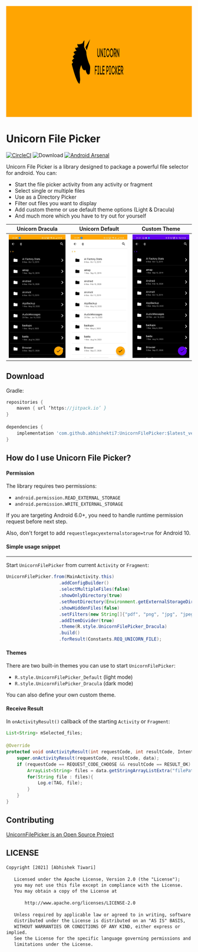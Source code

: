 <img src="image/banner.png" width=1280 height=300/>

# Unicorn File Picker

[![CircleCI](https://circleci.com/gh/abhishekti7/UnicornFilePicker.svg?style=svg)](https://circleci.com/gh/abhishekti7/UnicornFilePicker/tree/master)  ![Download](https://img.shields.io/jitpack/v/github/abhishekti7/UnicornFilePicker?color=%23ffa502&label=version&style=flat-square) [![Android Arsenal](https://img.shields.io/badge/Android%20Arsenal-UnicornFilePicker-orange.svg?style=flat-square)](https://android-arsenal.com/details/1/8215)

Unicorn File Picker is a library designed to package a powerful file selector for android. You can:
 - Start the file picker activity from any activity or fragment
 - Select single or multiple files
 - Use as a Directory Picker
 - Filter out files you want to display
 - Add custom theme or use default theme options (Light & Dracula)
 - And much more which you have to try out for yourself


| Unicorn Dracula                    | Unicorn Default                     | Custom Theme                     |
|:----------------------------------:|:-----------------------------------:|:--------------------------------:|
|![](image/screenshot_dracula.jpeg)  | ![](image/screenshot_light.jpeg)    | ![](image/screenshot_custom.jpeg)|


## Download
Gradle:

```groovy
repositories {
    maven { url ‘https://jitpack.io’ }
}

dependencies {
    implementation 'com.github.abhishekti7:UnicornFilePicker:$latest_version'
}
```

## How do I use Unicorn File Picker?
#### Permission
The library requires two permissions:
- `android.permission.READ_EXTERNAL_STORAGE`
- `android.permission.WRITE_EXTERNAL_STORAGE`

If you are targeting Android 6.0+, you need to handle runtime permission request before next step.

Also, don't forget to add ``` requestlegacyexternalstorage=true ``` for Android 10.


#### Simple usage snippet
------
Start `UnicornFilePicker` from current `Activity` or `Fragment`:

```java
UnicornFilePicker.from(MainActivity.this)
                    .addConfigBuilder()
                    .selectMultipleFiles(false)
                    .showOnlyDirectory(true)
                    .setRootDirectory(Environment.getExternalStorageDirectory().getAbsolutePath())
                    .showHiddenFiles(false)
                    .setFilters(new String[]{"pdf", "png", "jpg", "jpeg"})
                    .addItemDivider(true)
                    .theme(R.style.UnicornFilePicker_Dracula)
                    .build()
                    .forResult(Constants.REQ_UNICORN_FILE);
```


#### Themes
There are two built-in themes you can use to start `UnicornFilePicker`:
- `R.style.UnicornFilePicker_Default` (light mode)
- `R.style.UnicornFilePicker_Dracula` (dark mode)  

You can also define your own custom theme.


#### Receive Result
In `onActivityResult()` callback of the starting `Activity` or `Fragment`:

```java
List<String> mSelected_files;

@Override
protected void onActivityResult(int requestCode, int resultCode, Intent data) {
    super.onActivityResult(requestCode, resultCode, data);
    if (requestCode == REQUEST_CODE_CHOOSE && resultCode == RESULT_OK) {
        ArrayList<String> files = data.getStringArrayListExtra("filePaths");
        for(String file : files){
            Log.e(TAG, file);
        }
    }
}
```

## Contributing
[UnicornFilePicker is an Open Source Project](https://github.com/abhishekti7/UnicornFilePicker/blob/master/CONTRIBUTING.md)


## LICENSE
```
Copyright [2021] [Abhishek Tiwari]

   Licensed under the Apache License, Version 2.0 (the "License");
   you may not use this file except in compliance with the License.
   You may obtain a copy of the License at

       http://www.apache.org/licenses/LICENSE-2.0

   Unless required by applicable law or agreed to in writing, software
   distributed under the License is distributed on an "AS IS" BASIS,
   WITHOUT WARRANTIES OR CONDITIONS OF ANY KIND, either express or implied.
   See the License for the specific language governing permissions and
   limitations under the License.
```